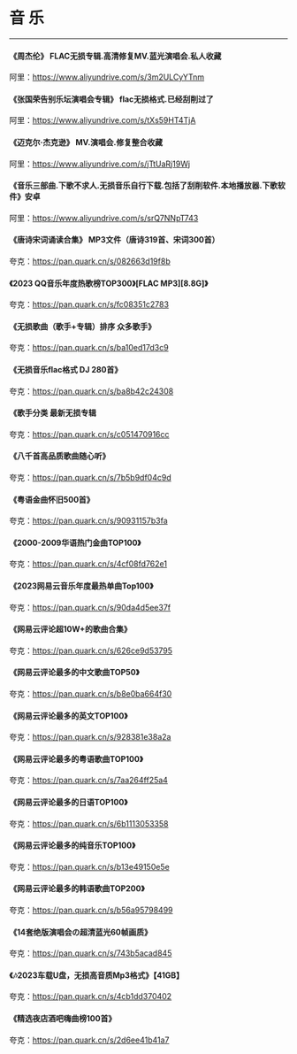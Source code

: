 # 音 乐

----

#### 《周杰伦》 FLAC无损专辑.高清修复MV.蓝光演唱会.私人收藏

阿里：<https://www.aliyundrive.com/s/3m2ULCyYTnm>

#### 《张国荣告别乐坛演唱会专辑》 flac无损格式.已经刮削过了

阿里：<https://www.aliyundrive.com/s/tXs59HT4TjA>

#### 《迈克尔·杰克逊》 MV.演唱会.修复整合收藏

阿里：<https://www.aliyundrive.com/s/jTtUaRj19Wj>

#### 《音乐三部曲.下歌不求人.无损音乐自行下载.包括了刮削软件.本地播放器.下歌软件》安卓

阿里：<https://www.aliyundrive.com/s/srQ7NNpT743>

#### 《唐诗宋词诵读合集》 MP3文件（唐诗319首、宋词300首）

夸克：<https://pan.quark.cn/s/082663d19f8b>

#### 《2023 QQ音乐年度热歌榜TOP300》[FLAC MP3][8.8G]》

夸克：<https://pan.quark.cn/s/fc08351c2783>

#### 《无损歌曲（歌手+专辑）排序 众多歌手》

夸克：<https://pan.quark.cn/s/ba10ed17d3c9>

#### 《无损音乐flac格式 DJ 280首》

夸克：<https://pan.quark.cn/s/ba8b42c24308>

#### 《歌手分类 最新无损专辑

夸克：<https://pan.quark.cn/s/c051470916cc>

#### 《八千首高品质歌曲随心听》

夸克：<https://pan.quark.cn/s/7b5b9df04c9d>

#### 《粤语金曲怀旧500首》

夸克：<https://pan.quark.cn/s/90931157b3fa>

#### 《2000-2009华语热门金曲TOP100》

夸克：<https://pan.quark.cn/s/4cf08fd762e1>

#### 《2023网易云音乐年度最热单曲Top100》

夸克：<https://pan.quark.cn/s/90da4d5ee37f>

#### 《网易云评论超10W+的歌曲合集》

夸克：<https://pan.quark.cn/s/626ce9d53795>

#### 《网易云评论最多的中文歌曲TOP50》

夸克：<https://pan.quark.cn/s/b8e0ba664f30>

#### 《网易云评论最多的英文TOP100》

夸克：<https://pan.quark.cn/s/928381e38a2a>

#### 《网易云评论最多的粤语歌曲TOP100》

夸克：<https://pan.quark.cn/s/7aa264ff25a4>

#### 《网易云评论最多的日语TOP100》

夸克：<https://pan.quark.cn/s/6b1113053358>

#### 《网易云评论最多的纯音乐TOP100》

夸克：<https://pan.quark.cn/s/b13e49150e5e>

#### 《网易云评论最多的韩语歌曲TOP200》

夸克：<https://pan.quark.cn/s/b56a95798499>

#### 《14套绝版演唱会の超清蓝光60帧画质》

夸克：<https://pan.quark.cn/s/743b5acad845>

#### 《🎶2023车载U盘，无损高音质Mp3格式》【41GB】

夸克：<https://pan.quark.cn/s/4cb1dd370402>

#### 《精选夜店酒吧嗨曲榜100首》

夸克：<https://pan.quark.cn/s/2d6ee41b41a7>